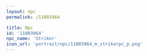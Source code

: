 ```yaml
---
layout: npc
permalink: /11003964

title: Npc
id: '11003964'
npc_name: 'Striker'
icon_url: 'portrait/npc/11003964_m_strikerpc_p.png'
---
```

